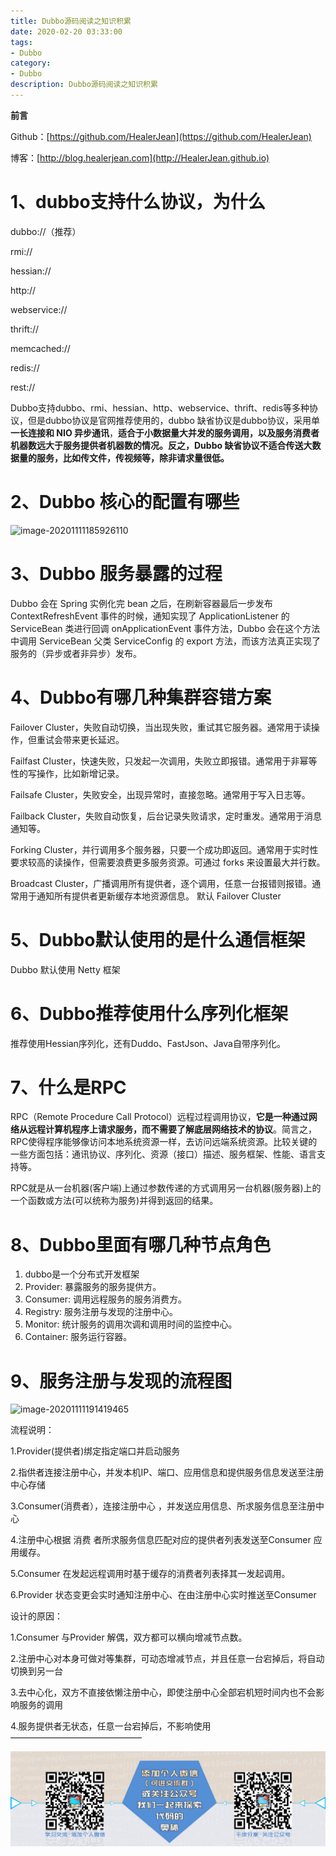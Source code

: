 ```yaml
---
title: Dubbo源码阅读之知识积累
date: 2020-02-20 03:33:00
tags: 
- Dubbo
category: 
- Dubbo
description: Dubbo源码阅读之知识积累
---
```


**前言**     

 Github：[https://github.com/HealerJean](https://github.com/HealerJean)         

 博客：[http://blog.healerjean.com](http://HealerJean.github.io)          



# 1、dubbo支持什么协议，为什么

dubbo://（推荐）   

rmi://   

hessian://   

http://   

webservice://   

thrift://    

memcached://    

redis://    

rest://  



Dubbo支持dubbo、rmi、hessian、http、webservice、thrift、redis等多种协议，但是dubbo协议是官网推荐使用的，dubbo 缺省协议是dubbo协议，采用单**一长连接和 NIO 异步通讯**，**适合于小数据量大并发的服务调用，以及服务消费者机器数远大于服务提供者机器数的情况。反之，Dubbo 缺省协议不适合传送大数据量的服务，比如传文件，传视频等，除非请求量很低。**  



# 2、Dubbo 核心的配置有哪些

![image-20201111185926110](https://raw.githubusercontent.com/HealerJean/HealerJean.github.io/master/blogImages/image-20201111185926110.png)

# 3、Dubbo 服务暴露的过程

Dubbo 会在 Spring 实例化完 bean 之后，在刷新容器最后一步发布 ContextRefreshEvent 事件的时候，通知实现了 ApplicationListener 的 ServiceBean 类进行回调 onApplicationEvent 事件方法，Dubbo 会在这个方法中调用 ServiceBean 父类 ServiceConfig 的 export 方法，而该方法真正实现了服务的（异步或者非异步）发布。



# 4、Dubbo有哪几种集群容错方案

Failover Cluster，失败自动切换，当出现失败，重试其它服务器。通常用于读操作，但重试会带来更长延迟。      

Failfast Cluster，快速失败，只发起一次调用，失败立即报错。通常用于非幂等性的写操作，比如新增记录。         

Failsafe Cluster，失败安全，出现异常时，直接忽略。通常用于写入日志等。           

Failback Cluster，失败自动恢复，后台记录失败请求，定时重发。通常用于消息通知等。            

Forking Cluster，并行调用多个服务器，只要一个成功即返回。通常用于实时性要求较高的读操作，但需要浪费更多服务资源。可通过 forks 来设置最大并行数。           

Broadcast Cluster，广播调用所有提供者，逐个调用，任意一台报错则报错。通常用于通知所有提供者更新缓存本地资源信息。 
默认 Failover Cluster

# 5、Dubbo默认使用的是什么通信框架

Dubbo 默认使用 Netty 框架



# 6、Dubbo推荐使用什么序列化框架



推荐使用Hessian序列化，还有Duddo、FastJson、Java自带序列化。



# 7、什么是RPC

RPC（Remote Procedure Call Protocol）远程过程调用协议，**它是一种通过网络从远程计算机程序上请求服务，而不需要了解底层网络技术的协议**。简言之，RPC使得程序能够像访问本地系统资源一样，去访问远端系统资源。比较关键的一些方面包括：通讯协议、序列化、资源（接口）描述、服务框架、性能、语言支持等。   

RPC就是从一台机器(客户端)上通过参数传递的方式调用另一台机器(服务器)上的一个函数或方法(可以统称为服务)并得到返回的结果。   



# 8、Dubbo里面有哪几种节点角色



1. dubbo是一个分布式开发框架
2. Provider: 暴露服务的服务提供方。
3. Consumer: 调用远程服务的服务消费方。
4. Registry: 服务注册与发现的注册中心。
5. Monitor: 统计服务的调用次调和调用时间的监控中心。
6. Container: 服务运行容器。





# 9、**服务注册与发现的流程图**

![image-20201111191419465](https://raw.githubusercontent.com/HealerJean/HealerJean.github.io/master/blogImages/image-20201111191419465.png)



流程说明：

1.Provider(提供者)绑定指定端口并启动服务

2.指供者连接注册中心，并发本机IP、端口、应用信息和提供服务信息发送至注册中心存储

3.Consumer(消费者），连接注册中心 ，并发送应用信息、所求服务信息至注册中心

4.注册中心根据 消费 者所求服务信息匹配对应的提供者列表发送至Consumer 应用缓存。

5.Consumer 在发起远程调用时基于缓存的消费者列表择其一发起调用。

6.Provider 状态变更会实时通知注册中心、在由注册中心实时推送至Consumer

设计的原因：

1.Consumer 与Provider 解偶，双方都可以横向增减节点数。

2.注册中心对本身可做对等集群，可动态增减节点，并且任意一台宕掉后，将自动切换到另一台

3.去中心化，双方不直接依懒注册中心，即使注册中心全部宕机短时间内也不会影响服务的调用

4.服务提供者无状态，任意一台宕掉后，不影响使用
———————————————











![ContactAuthor](https://raw.githubusercontent.com/HealerJean/HealerJean.github.io/master/assets/img/artical_bottom.jpg)





<link rel="stylesheet" href="https://unpkg.com/gitalk/dist/gitalk.css">

<script src="https://unpkg.com/gitalk@latest/dist/gitalk.min.js"></script> 
<div id="gitalk-container"></div>    
 <script type="text/javascript">
    var gitalk = new Gitalk({
		clientID: `1d164cd85549874d0e3a`,
		clientSecret: `527c3d223d1e6608953e835b547061037d140355`,
		repo: `HealerJean.github.io`,
		owner: 'HealerJean',
		admin: ['HealerJean'],
		id: 'VeqLtdamZ8MojySp',
    });
    gitalk.render('gitalk-container');
</script> 
